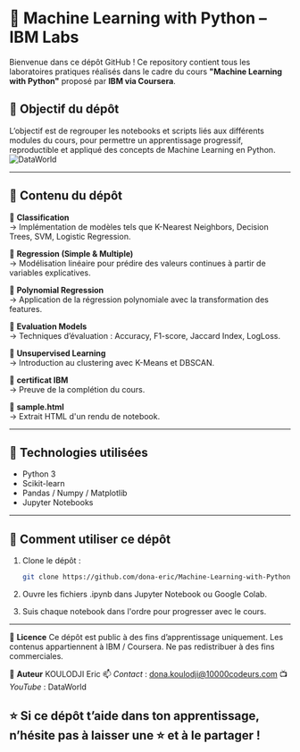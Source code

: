 # 📘 Machine Learning with Python – IBM Labs

Bienvenue dans ce dépôt GitHub ! Ce repository contient tous les laboratoires pratiques réalisés dans le cadre du cours **"Machine Learning with Python"** proposé par **IBM via Coursera**.

## 🎯 Objectif du dépôt

L’objectif est de regrouper les notebooks et scripts liés aux différents modules du cours, pour permettre un apprentissage progressif, reproductible et appliqué des concepts de Machine Learning en Python.
![DataWorld](https://github.com/user-attachments/assets/838de28d-7a55-460b-8c32-86238c783a09)

---

## 🧠 Contenu du dépôt

📂 **Classification**  
→ Implémentation de modèles tels que K-Nearest Neighbors, Decision Trees, SVM, Logistic Regression.

📂 **Regression (Simple & Multiple)**  
→ Modélisation linéaire pour prédire des valeurs continues à partir de variables explicatives.

📂 **Polynomial Regression**  
→ Application de la régression polynomiale avec la transformation des features.

📂 **Evaluation Models**  
→ Techniques d’évaluation : Accuracy, F1-score, Jaccard Index, LogLoss.

📂 **Unsupervised Learning**  
→ Introduction au clustering avec K-Means et DBSCAN.

📜 **certificat IBM**  
→ Preuve de la complétion du cours.

🧪 **sample.html**  
→ Extrait HTML d'un rendu de notebook.

---

## 🚀 Technologies utilisées

- Python 3
- Scikit-learn
- Pandas / Numpy / Matplotlib
- Jupyter Notebooks

---

## 🏁 Comment utiliser ce dépôt

1. Clone le dépôt :
   ```bash
   git clone https://github.com/dona-eric/Machine-Learning-with-Python-IBM-Laboratory.git
2. Ouvre les fichiers .ipynb dans Jupyter Notebook ou Google Colab.

3. Suis chaque notebook dans l'ordre pour progresser avec le cours.

---

📜 **Licence**
Ce dépôt est public à des fins d’apprentissage uniquement. Les contenus appartiennent à IBM / Coursera. Ne pas redistribuer à des fins commerciales.

🙌 **Auteur**
KOULODJI Eric
📫 _Contact_ : dona.koulodji@10000codeurs.com
📺 _YouTube_ : DataWorld

⭐ Si ce dépôt t’aide dans ton apprentissage, n’hésite pas à laisser une ⭐ et à le partager !
---


